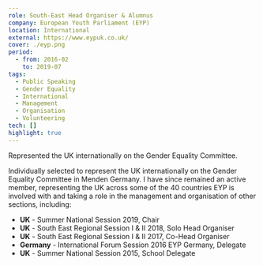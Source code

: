 ```yaml
---
role: South-East Head Organiser & Alumnus
company: European Youth Parliament (EYP)
location: International
external: https://www.eypuk.co.uk/
cover: ./eyp.png
period:
  - from: 2016-02
    to: 2019-07
tags:
  - Public Speaking
  - Gender Equality
  - International
  - Management
  - Organisation
  - Volunteering
tech: []
highlight: true
---
```


Represented the UK internationally on the Gender Equality Committee.

<!-- end -->

Individually selected to represent the UK internationally on the Gender Equality Committee in Menden Germany. I have since remained an active member, representing the UK across some of the 40 countries EYP is involved with and taking a role in the management and organisation of other sections, including:

- **UK** - Summer National Session 2019, Chair
- **UK** - South East Regional Session I & II 2018, Solo Head Organiser
- **UK** - South East Regional Session I & II 2017, Co-Head Organiser
- **Germany** - International Forum Session 2016 EYP Germany, Delegate
- **UK** - Summer National Session 2015, School Delegate
